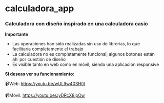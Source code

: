 # calculadora_app

### Calculadora con diseño inspirado en una calculadora casio

**Importante**
- Las operaciones han sido realizadas sin uso de librerias, lo que facilitaría completamente el trabajo
- La calculadora no es completamente funcional, algunos botones están ahí por cuestión de diseño
- Es visible tanto en web como en móvil, siendo una aplicación responsive

**Si deseas ver su funcionamiento:**

📹Web: https://youtu.be/wUL9w40SH0I

📹Móvil: https://youtu.be/JyDRcX8lpOw

